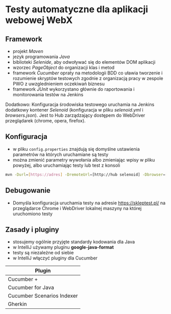 # Testy automatyczne dla aplikacji webowej WebX

## Framework

- projekt *Maven*
- jezyk programowania *Java*
- biblioteki *Selenide*, aby odwoływać się do elementów DOM aplikacji
- wzorzec *PageObject* do organizacji klas i metod
- framework *Cucumber* opraty na metodologii BDD co uławia tworzenie i rozumienie skryptów testowych zgodnie z organizacją pracy w zespole PWO z uwzglednieniem oczekiwań biznesu
- framework *JUnit* wykorzystano głównie do raportowania i monitorowania testów na Jenkins

Dodatkowo:
Konfiguracja środowiska testowego uruchamia na Jenkins dodatkowy kontener *Selenoid* (konfiguracja w pliku *selenoid.yml* i *browsers.json*). Jest to Hub zarządzający dostępem do WebDriver przeglądarek (chrome, opera, firefox).

## Konfiguracja

- w pliku `config.properties` znajdują się domyślne ustawienia parametrów na których uruchamiane są testy
- można zmienić parametry wywołania albo zmieniając wpisy w pliku powyżej, albo uruchamiając testy lub test z konsoli

```sh
mvn -Durl=[https://adres] -DremoteUrl=[http://hub selenoid] -Dbrowser=[nazwa] -DbrowserVersion=[numer wersji] -Dlogin=[login] -Dpassword=[hasło] -Dcustomer=[klient] clean test
```

## Debugowanie

- Domyśla konfiguracja uruchamia testy na adresie <https://skleptest.pl/> na przeglądarce Chrome i WebDriver lokalnej maszyny na której uruchomiono testy


## Zasady i pluginy

- stosujemy ogólnie przyjęte standardy kodowania dla Java
- w IntelliJ używamy pluginu **google-java-format**
- testy są niezależne od siebie
- w IntelliJ włączyć pluginy dla Cucumber

| Plugin                     |
| -------------------------- |
| Cucumber +                 |
| Cucumber for Java          |
| Cucumber Scenarios Indexer |
| Gherkin                    |
